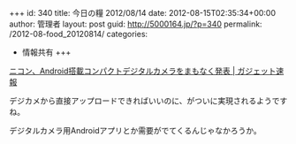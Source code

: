 +++
id: 340
title: 今日の糧 2012/08/14
date: 2012-08-15T02:35:34+00:00
author: 管理者
layout: post
guid: http://5000164.jp/?p=340
permalink: /2012-08-food_20120814/
categories:
  - 情報共有
+++
<section> 

<div>
  <a href="http://ggsoku.com/2012/08/nikon-coolpix-s800/">ニコン、Android搭載コンパクトデジタルカメラをまもなく発表 | ガジェット速報</a>
</div>

デジカメから直接アップロードできればいいのに、がついに実現されるようですね。
  
デジタルカメラ用Androidアプリとか需要がでてくるんじゃなかろうか。 </section>